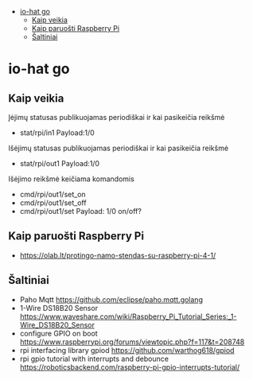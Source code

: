 <!-- vim-markdown-toc GFM -->

+ [io-hat go](#io-hat-go)
	* [Kaip veikia](#kaip-veikia)
	* [Kaip paruošti Raspberry Pi](#kaip-paruošti-raspberry-pi)
	* [Šaltiniai](#Šaltiniai)

<!-- vim-markdown-toc -->

# io-hat go



## Kaip veikia

Įėjimų statusas publikuojamas periodiškai ir kai pasikeičia reikšmė
- stat/rpi/in1 Payload:1/0

Išėjimų statusas publikuojamas periodiškai ir kai pasikeičia reikšmė
- stat/rpi/out1 Payload:1/0

Išėjimo reikšmė keičiama komandomis
- cmd/rpi/out1/set_on
- cmd/rpi/out1/set_off
- cmd/rpi/out1/set Payload: 1/0 on/off?

## Kaip paruošti Raspberry Pi

- https://olab.lt/protingo-namo-stendas-su-raspberry-pi-4-1/


## Šaltiniai

- Paho Mqtt https://github.com/eclipse/paho.mqtt.golang
- 1-Wire DS18B20 Sensor https://www.waveshare.com/wiki/Raspberry_Pi_Tutorial_Series:_1-Wire_DS18B20_Sensor
- configure GPIO on boot https://www.raspberrypi.org/forums/viewtopic.php?f=117&t=208748
- rpi interfacing library gpiod https://github.com/warthog618/gpiod
- rpi gpio tutorial with interrupts and debounce https://roboticsbackend.com/raspberry-pi-gpio-interrupts-tutorial/
